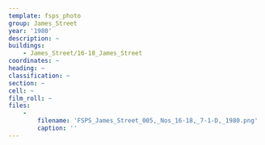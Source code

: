 ```yaml
---
template: fsps_photo
group: James_Street
year: '1980'
description: ~
buildings:
    - James_Street/16-18_James_Street
coordinates: ~
heading: ~
classification: ~
section: ~
cell: ~
film_roll: ~
files:
    -
        filename: 'FSPS_James_Street_005,_Nos_16-18,_7-1-D,_1980.png'
        caption: ''
---
```

